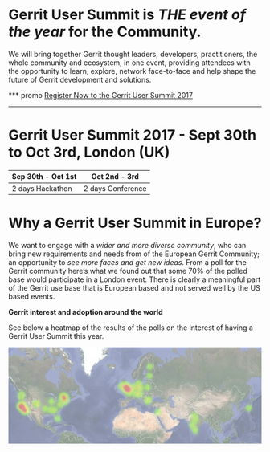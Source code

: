 # Gerrit User Summit is *THE event of the year* for the Community.

We will bring together Gerrit thought leaders, developers, practitioners,
the whole community and ecosystem, in one event, providing attendees
with the opportunity to learn, explore, network face-to-face and help
shape the future of Gerrit development and solutions.

*** promo
[Register Now to the Gerrit User Summit 2017](https://www.eventbrite.co.uk/e/gerrit-user-summit-2017-tickets-34486175078)
***

# Gerrit User Summit 2017 - Sept 30th to Oct 3rd, London (UK)

| Sep 30th - Oct 1st | Oct 2nd - 3rd     |
|--------------------|-------------------|
| 2 days Hackathon   | 2 days Conference |

# Why a Gerrit User Summit in Europe?

We want to engage with a *wider and more diverse community*, who can bring
new requirements and needs from of the European Gerrit Community;
an opportunity to *see more faces and get new ideas*.
From a poll for the Gerrit community here’s what we found out that some
70% of the polled base would participate in a London event. There is clearly
a meaningful part of the Gerrit use base that is European based and not served
well by the US based events.

**Gerrit interest and adoption around the world**

See below a heatmap of the results of the polls on the interest of having
a Gerrit User Summit this year.

![Gerrit User Summit 2017 Poll Results](images/gerritusersummit2017-countries.jpg)

